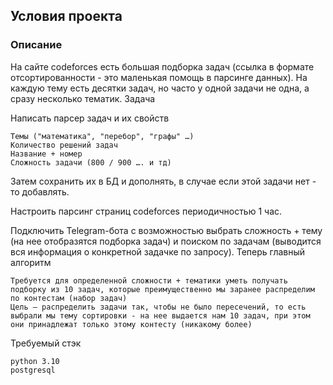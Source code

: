 ## Условия проекта
### Описание

На сайте codeforces есть большая подборка задач (ссылка в формате отсортированности - это маленькая помощь в парсинге данных). На каждую тему есть десятки задач, но часто у одной задачи не одна, а сразу несколько тематик.
Задача

Написать парсер задач и их свойств

    Темы ("математика", "перебор", "графы" …)
    Количество решений задач
    Название + номер
    Сложность задачи (800 / 900 …. и тд)

Затем сохранить их в БД и дополнять, в случае если этой задачи нет - то добавлять.

Настроить парсинг страниц codeforces периодичностью 1 час.

Подключить Telegram-бота с возможностью выбрать сложность + тему (на нее отобразятся подборка задач) и поиском по задачам (выводится вся информация о конкретной задачке по запросу).
Теперь главный алгоритм

    Требуется для определенной сложности + тематики уметь получать подборку из 10 задач, которые преимущественно мы заранее распределим по контестам (набор задач)
    Цель – распределить задачи так, чтобы не было пересечений, то есть выбрали мы тему сортировки - на нее выдается нам 10 задач, при этом они принадлежат только этому контесту (никакому более)

Требуемый стэк

    python 3.10
    postgresql
